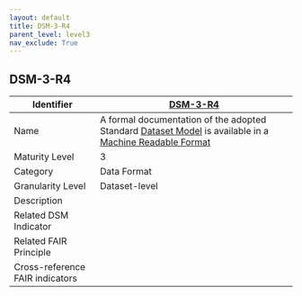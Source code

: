 ```yaml
---
layout: default
title: DSM-3-R4
parent_level: level3
nav_exclude: True
---
```


## DSM-3-R4

| Identifier | [DSM-3-R4](https://github.com/FAIRplus/Data-Maturity/blob/master/docs/_indicators/DSM-3-R4.md) |
| ---------- | ----------|
| Name | A formal documentation of the adopted Standard [Dataset Model](https://fairplus.github.io/Data-Maturity/docs/Glossary/#dataset-model) is available in a [Machine Readable Format](https://fairplus.github.io/Data-Maturity/docs/Glossary/#machine-readable-format) |
| Maturity Level | 3 |
| Category | Data Format |
| Granularity Level | Dataset-level |
| Description |  |
| Related DSM Indicator|  |
| Related FAIR Principle |  |
| Cross-reference FAIR indicators |  |
